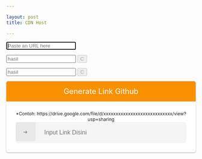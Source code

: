 ```yaml
---

layout: post 
title: CDN Host

---
```


<link rel="stylesheet" href="//fonts.googleapis.com/css?family=Open+Sans:400,700|Source+Code+Pro:400,700">
<link rel="stylesheet" href="//rawcdn.githack.com/neoascetic/rawgithack/9e126bd/rawgithack.css">
<script src="https://rawcdn.githack.com/zenorocha/clipboard.js/v1.5.10/dist/clipboard.min.js"></script>
<p>
<input id="url" class="url" type="url" placeholder="Paste an URL here" autofocus="" tabindex="1" />
</p>
<p class="url-container">
<input id="url-prod" class="url" placeholder="hasil" readonly="" tabindex="2" />
<button id="url-prod-copy" class="url-copy-button" data-clipboard-target="#url-prod" title="Copy URL" disabled="" style="display:inline-block">
C
</button>
</p>
<p class="url-container">
<input id="url-dev" class="url" placeholder="hasil" readonly="" tabindex="3" />
<button id="url-dev-copy" class="url-copy-button" data-clipboard-target="#url-dev" title="Copy URL" disabled="" style="display:inline-block">
C
</button>
</p>
<script>
(function(doc){"use strict";const GITHUB_API_URL='https://api.github.com';const TEMPLATES=[[/^(https?):\/\/gitlab\.com\/([^\/]+.*\/[^\/]+)\/(?:raw|blob)\/(.+?)(?:\?.*)?$/i,'$1://gl.githack.com/$2/raw/$3'],[/^(https?):\/\/bitbucket\.org\/([^\/]+\/[^\/]+)\/(?:raw|src)\/(.+?)(?:\?.*)?$/i,'$1://bb.githack.com/$2/raw/$3'],[/^(https?):\/\/bitbucket\.org\/snippets\/([^\/]+\/[^\/]+)\/revisions\/([^\/\#\?]+)(?:\?[^#]*)?(?:\#file-(.+?))$/i,'$1://bb.githack.com/!api/2.0/snippets/$2/$3/files/$4'],[/^(https?):\/\/bitbucket\.org\/snippets\/([^\/]+\/[^\/\#\?]+)(?:\?[^#]*)?(?:\#file-(.+?))$/i,'$1://bb.githack.com/!api/2.0/snippets/$2/HEAD/files/$3'],[/^(https?):\/\/bitbucket\.org\/\!api\/2.0\/snippets\/([^\/]+\/[^\/]+\/[^\/]+)\/files\/(.+?)(?:\?.*)?$/i,'$1://bb.githack.com/!api/2.0/snippets/$2/files/$3'],[/^(https?):\/\/api\.bitbucket\.org\/2.0\/snippets\/([^\/]+\/[^\/]+\/[^\/]+)\/files\/(.+?)(?:\?.*)?$/i,'$1://bb.githack.com/!api/2.0/snippets/$2/files/$3'],[/^(https?):\/\/(?:cdn\.)?rawgit\.com\/(.+?\/[0-9a-f]+\/raw\/(?:[0-9a-f]+\/)?.+)$/i,'$1://gist.githack.com/$2'],[/^(https?):\/\/(?:cdn\.)?rawgit\.com\/([^\/]+\/[^\/]+\/[^\/]+|[0-9A-Za-z-]+\/[0-9a-f]+\/raw)\/(.+)/i,'$1://raw.githack.com/$2/$3'],[/^(https?):\/\/raw\.github(?:usercontent)?\.com\/([^\/]+\/[^\/]+\/[^\/]+|[0-9A-Za-z-]+\/[0-9a-f]+\/raw)\/(.+)/i,'$1://raw.githack.com/$2/$3'],[/^(https?):\/\/github\.com\/(.[^\/]+?)\/(.[^\/]+?)\/(?!releases\/)(?:(?:blob|raw)\/)?(.+?\/.+)/i,'$1://raw.githack.com/$2/$3/$4'],[/^(https?):\/\/gist\.github(?:usercontent)?\.com\/(.+?\/[0-9a-f]+\/raw\/(?:[0-9a-f]+\/)?.+)$/i,'$1://gist.githack.com/$2'],[/^(https?):\/\/git\.sr\.ht\/(~[^\/]+\/[^\/]+\/blob\/.+\/.+)/i,'$1://srht.githack.com/$2'],[/^(https?):\/\/hg\.sr\.ht\/(~[^\/]+\/[^\/]+\/raw\/.+)/i,'$1://srhgt.githack.com/$2']];
var prodEl=doc.getElementById('url-prod');
var devEl=doc.getElementById('url-dev');
var urlEl=doc.getElementById('url');
new Clipboard('.url-copy-button');
var devCopyButton=doc.getElementById('url-dev-copy');
var prodCopyButton=doc.getElementById('url-prod-copy');
if(doc.queryCommandSupported&&doc.queryCommandSupported('copy')){devCopyButton.style.display='inline-block';prodCopyButton.style.display='inline-block'}
urlEl.addEventListener('input',formatURL,!1);if(/(iPhone|iPad|iPod)/i.test(navigator.userAgent)){inputDev.removeAttribute('readonly')
inputProd.removeAttribute('readonly')
inputDev.addEventListener('keydown',function(e){e.preventDefault()});inputProd.addEventListener('keydown',function(e){e.preventDefault()})}
formatURL();function formatURL(){var url=urlEl.value=mergeSlashes(decodeURIComponent(urlEl.value.trim()));urlEl.classList.remove('valid');urlEl.classList.toggle('invalid',url.length);devEl.value='';prodEl.value='';devEl.classList.remove('valid');prodEl.classList.remove('valid');devCopyButton.disabled=!0;prodCopyButton.disabled=!0;var ghUrl=maybeConvertUrl(url);if(ghUrl){var matches=ghUrl.match(/^(\w+:\/\/(raw).githack.com\/([^\/]+)\/([^\/]+))\/([^\/]+)\/(.*)/i);if(!matches){devEl.value=ghUrl;prodEl.value=cdnize(ghUrl);setValid()}else if(matches[2]==='raw'){devEl.value=ghUrl;let apiUrl=`${GITHUB_API_URL}/repos/${matches[3]}/${matches[4]}/git/refs/heads/${matches[5]}`;fetch(apiUrl).then(res=>{if(res.ok)return res.json()}).then(data=>{let ref=data&&data.object&&data.object.sha?data.object.sha:matches[5];prodEl.value=cdnize(`${matches[1]}/${ref}/${matches[6]}`);setValid()})}}}
function mergeSlashes(url){try{var url=new URL(url)}catch(e){return url}
url.pathname=url.pathname.replace(/\/\/+/ig,'/');return url.toString()}
function maybeConvertUrl(url){for(var i in TEMPLATES){var[pattern,template]=TEMPLATES[i];if(pattern.test(url)){return url.replace(pattern,template)}}}
function cdnize(url){return url.replace(/^(\w+):\/\/(\w+)/,"$1://$2cdn")}
function setValid(){urlEl.classList.remove('invalid');urlEl.classList.add('valid');prodEl.classList.add('valid');devEl.classList.add('valid');devCopyButton.disabled=!1;prodCopyButton.disabled=!1}
prodEl.addEventListener('focus',onFocus);devEl.addEventListener('focus',onFocus);urlEl.addEventListener('focus',onFocus);function onFocus(e){setTimeout(function(){e.target.select()},1)}
function hide(element){element.classList.add('hidden')}
function show(element){element.classList.remove('hidden')}
var filesTextarea=doc.querySelector('.purge textarea');var filesSubmit=doc.querySelector('.purge input[type=submit]');var filesWait=doc.querySelector('.purge .wait');var filesSuccess=doc.querySelector('.purge .success');var filesError=doc.querySelector('.purge .error');autosize(filesTextarea);filesTextarea.oninput=function(){var result=[];for(var url of this.value.split('\n')){var url=decodeURIComponent(url.trim());var converted=maybeConvertUrl(url);result.push(converted?cdnize(converted):url)}
this.value=result.join('\n');return!1}
document.getElementById('purge-form').onsubmit=function(){filesTextarea.disabled=!0;filesSubmit.disabled=!0;hide(filesSuccess);hide(filesError);show(filesWait);var body='files='+encodeURIComponent(filesTextarea.value);fetch('/purge',{method:'POST',body:body}).then(res=>{if(res.status==429){return{success:!1,response:'too many requests'}}
return res.json()}).then(res=>{hide(filesWait);filesSubmit.disabled=!1;filesTextarea.disabled=!1;var operand=res.success?filesSuccess:filesError;operand.textContent=res.response;show(operand)});return!1}}(document));

</script>
<style>
/* CSS Safelink ubah warna cari kode #f89000 */
.wcSafeShow{position:relative;width:35px;height:35px;display:flex;margin:auto} /* atur margin untuk mengubah posisi icon */.safeWrap{position:fixed;top:0;left:0;bottom:0;right:0;background:rgba(0,0,0,.5);z-index:999999;-webkit-backdrop-filter:blur(6px);backdrop-filter:blur(6px)}.panel-primary{background:#fff;text-align:center;display:block;overflow:hidden;width:100%;max-width:100%;padding:0 0 25px 0;border-radius:5px;box-shadow:0 1px 3px rgba(0,0,0,0.12),0 1px 2px rgba(0,0,0,0.24)}.panel-body{position:relative;margin:0 25px}.panel-heading h2, .JudulLink h2{background:#f89000;color:#fff;margin:0 auto 25px auto;font-weight:400;padding:15px;font-size:20px}.JudulLink h2{font-size:13px;border-radius: 7px}.panel-body input{height:56px;background:rgba(0,0,0,0.04);width:100%;padding:15px;border-radius:5px;border:1px solid transparent;font-size:16px;color:#000;outline:none;text-indent:60px;transition:all .3s}.panel-body input:focus{background:#fff;color:#000;border-color:#f89000;outline:none;box-shadow:0 0 5px rgba(0,0,0,0.1)}.panel-body .input-group-btn{position:absolute;top:0;right:0}.panel-body button{border-radius:0 5px 5px 0;background:#f89000;color:#fff;border:0;padding:17px 52px;font-weight:500;outline:none;transition:all .3s}.panel-body button:hover,.panel-body button:focus{background:#f89000;outline:none}#generatelink{margin:20px auto 0 auto}#generatelink button{background:#f89000;border-radius:5px;font-size:14px;padding:14px 32px}#generatelink button:hover,#generatelink button:focus{background:#f89000;border-radius:5px;font-size:14px}#generatelink input{background:rgba(0,0,0,0.05);text-indent:0}#generatelink input:hover,#generatelink input:focus{background:#f89000;border-color:transparent;box-shadow:none}#generateloading{margin:20px auto 0 auto;font-size:20px;color:#f89000;font-weight:normal}.panel-body:before{content:'\279C';background:rgba(0,0,0,0.05);position:absolute;left:0;top:0;color:#888;padding:17px 20px;border-radius:5px 0 0 5px;border-right:1px solid transparent;transition:all .6s}.panel-body:focus-within:before{content:'\279C';background:#f89000;color:#fff}.bt-success{display:inline-flex;align-items:center;margin:15px 15px;padding:10px 20px;outline:0;border:0;border-radius:2px;color:#fefefe;background-color:#f89000;font-size:14px;white-space:nowrap;overflow:hidden;max-width:100%;line-height:2em}.bt-success:hover{color:#f89000;background-color:transparent;border:1px solid #f89000}.hidden,.bt-success.hidden{display:none}.wcSafeClose{display:inline-flex;align-items:center;margin:15px auto -15px;padding:5px 15px;outline:0;border:0;border-radius:2px;color:#fefefe;background-color:#f89000;font-size:14px;white-space:nowrap;overflow:hidden;max-width:100%;line-height:2em}.copytoclipboard{margin:10px auto 5px}#timer{margin:0 auto 20px auto;width:80px;text-align:center}.pietimer{position:relative;font-size:200px;width:1em;height:1em}.pietimer > .percent{position:absolute;top:25px;left:12px;width:3.33em;font-size:18px;text-align:center;display:none}.pietimer > .slice{position:absolute;width:1em;height:1em;clip:rect(0px,1em,1em,0.5em)}.pietimer >.slice.gt50{clip:rect(auto,auto,auto,auto)}.pietimer > .slice > .pie{border:0.06em solid #c0c0c0;position:absolute;width:1em;height:1em;clip:rect(0em,0.5em,1em,0em);border-radius:0.5em}.pietimer > .slice > .pie.fill{-moz-transform:rotate(180deg)!important;-webkit-transform:rotate(180deg)!important;-o-transform:rotate(180deg)!important;transform:rotate(180deg)!important}.pietimer.fill > .percent{display:none}.pietimer.fill > .slice > .pie{border:transparent;background-color:#c0c0c0;width:1em;height:1em}.wcSafeShow svg{fill:none!important;stroke:#48525c;stroke-linecap:round;stroke-linejoin:round;stroke-width:1;width:22px;height:22px}#generateloading svg{width:22px;height:22px;fill:#f89000}.btn-primary svg,.darkMode .btn-primary svg{fill:none;stroke:#fff;stroke-width:1.5;width:22px;height:22px;vertical-align:-5px;margin-right:10px}@media screen and (max-width:768px){.panel-body .input-group-btn{display:block;position:relative;overflow:hidden;margin:20px auto 0 auto}.panel-body button{border-radius:5px;width:100%}}@media screen and (max-width:480px){.panel-primary{margin-top:30%}}
  </style>
<div style="display:none" class="generator-gdrive">
  <div class="form-gdrive input">
      </div>
<div class="form-gdrive output">
<label for="gdrive">Result</label>
<input name="gdrive" id="output" placeholder="Input Link Disini" type="text" readonly="readonly" />
</div>
</div>

<div class="panel-primary">
<div class="panel-heading">
<h2>Generate Link Github</h2>
</div>
<span style="font-size:12px">*Contoh: https://drive.google.com/file/d/xxxxxxxxxxxxxxxxxxxxxxxxxxxx/view?usp=sharing</span>
<div class="panel-body">
<input name="gdrive" id="driveID" placeholder="Input Link Disini" type="text" />
<div class="hidden" id="generateloading">
<svg viewBox="0 0 50 50" x="0px" y="0px"><path d="M25.251,6.461c-10.318,0-18.683,8.365-18.683,18.683h4.068c0-8.071,6.543-14.615,14.615-14.615V6.461z"><animateTransform attributeName="transform" attributeType="xml" dur="0.6s" from="0 25 25" repeatCount="indefinite" to="360 25 25" type="rotate" /></path></svg></div>
<div class="hidden" id="generatelink">
<h2>Hasil</h2>
<input autocomplete="off" id="generateurl" oninvalid="this.setCustomValidity(&apos;Please Enter valid link&apos;)" placeholder="Enter your link here..." required="required" type="url" readonly="readonly" value="" />
<button class="copytoclipboard" data-clipboard-action="copy" data-clipboard-target="#generateurl" id="copytoclipboardA">Copy URL Download</button>
<input id="resulturl" onclick="this.focus();this.select()" readonly="readonly" type="text" />
<button class="copytoclipboard" data-clipboard-action="copy" data-clipboard-target="#resulturl" id="copytoclipboardB">Copy URL Safelink</button>
</div>
</div>
<a class="hidden" id="reset" href="javascript:void">RESET</a>
</div>

<script>
$(".wcSafeShow").click(function(){$(".safeWrap").fadeIn()}),
$("#reset").click(function(){$(".safeWrap").fadeOut(),$("#generatelink").addClass("hidden"),$("#generateurl").val(""),$("#driveID").val(""),$("#reset").attr("class","hidden"),$("#copytoclipboardA").html(setCopyUrlA),$("#copytoclipboardB").html(setCopyUrlB)});
$(document).ready(function(){$('#driveID').keyup(function(){
var input=document.getElementById("driveID").value,drive=input.indexOf("github.com");if(-1!=drive){var textd=input.indexOf("d/"),textEdit=input.indexOf("/edit"),driveID=input.slice(textd+2,textEdit),output="https://docs.google.com/$type/d/"+driveID+"/export?format=pdf";-1!==input.indexOf("document")?(output=output.replace("$type","document").split("pdf").join("docx")):-1!==input.indexOf("spreadsheet")?(output=output.replace("$type","spreadsheets").split("pdf").join("xlsx")):-1!==input.indexOf("presentation")?(output="https://docs.google.com/uc?export=download&id="+(driveID=input.slice(textd+2,textEdit))):((textEdit=input.indexOf("/view")),(output=(driveID=input + "?raw=0")));
      document.getElementById("output").value = output;$("#generateurl").val(output);
$('#output').val(output);
    } else {
      var x = document.getElementById("driveID")
x.placeholder = "Hanya Menerima URL GDrive";x.value =""
    }
  ;
var e=$("#generateurl").val(),r=$("#generatelink"),a=$("#generateloading"),n=$("#resulturl");
if(""==e)return $("#generateurl").focus(),!1;$("#copytoclipboardA").html(setCopyUrlA),$("#copytoclipboardB").html(setCopyUrlB),a.removeClass("hidden"),r.addClass("hidden"),$.ajax({url:"https://link.sophiainstitute.id/feeds/posts/summary/-/Pendidikan?alt=json-in-script",type:"get",dataType:"jsonp",success:function(t){var o="",l=t.feed.entry,s=new Array;if(void 0!==l){for(var i=0;i<l.length;i++){for(var d=0;d<l[i].link.length;d++)if("alternate"==l[i].link[d].rel){o=l[i].link[d].href;break}s[i]=o;var c=Math.random()*s.length;c=parseInt(c)}resultgenerate=s[c]+"#?o="+aesCrypto.encrypt(convertstr(e),convertstr("root")),a.addClass("hidden"),r.removeClass("hidden"),
$("#reset").attr("class","wcSafeClose"),
n.val(resultgenerate)}else n.val("No result!")},error:function(){n.val("Error loading feed!")}})}),
new ClipboardJS("#copytoclipboardA").on("success",function(e){$("#copytoclipboardA").html(setCopiedA)});
new ClipboardJS("#copytoclipboardB").on("success",function(e){$("#copytoclipboardB").html(setCopiedB)});
});
</script>
<script>
//<![CDATA[
/* Pengaturan safeLink */
var setTimer = 1; //waktu detik
var setColor = '#f89000'; //warna loading timer
var setCopyUrl = 'Copy URL Download'; // generator salin
var setText = 'Harap Tunggu...'; //pesan pada tombol
var setCopyUrlA = 'Salin URL Download'; //generator Salin
var setCopyUrlB = 'Salin URL Safelink'; //generator Salin
var setCopiedA = 'URL Download Tersalin'; //generator tersalin
var setCopiedB = 'URL Safelink Tersalin'; //generator tersalin
//]]> 
</script>
<script src="/safelink/css/wcsafelink.js"></script>
